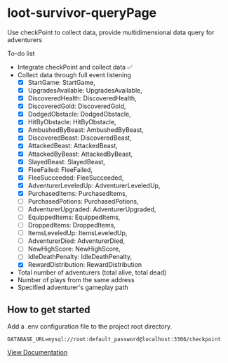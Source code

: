 # loot-survivor-queryPage

Use checkPoint to collect data, provide multidimensional data query for adventurers

To-do list
- Integrate checkPoint and collect data ✅
- Collect data through full event listening
    - [x] StartGame: StartGame,
    - [x] UpgradesAvailable: UpgradesAvailable,
    - [x] DiscoveredHealth: DiscoveredHealth,
    - [x] DiscoveredGold: DiscoveredGold,
    - [x] DodgedObstacle: DodgedObstacle,
    - [x] HitByObstacle: HitByObstacle,
    - [x] AmbushedByBeast: AmbushedByBeast,
    - [x] DiscoveredBeast: DiscoveredBeast,
    - [x] AttackedBeast: AttackedBeast,
    - [x] AttackedByBeast: AttackedByBeast,
    - [x] SlayedBeast: SlayedBeast,
    - [x] FleeFailed: FleeFailed,
    - [x] FleeSucceeded: FleeSucceeded,
    - [x] AdventurerLeveledUp: AdventurerLeveledUp,
    - [x] PurchasedItems: PurchasedItems,
    - [ ] PurchasedPotions: PurchasedPotions,
    - [ ] AdventurerUpgraded: AdventurerUpgraded,
    - [ ] EquippedItems: EquippedItems,
    - [ ] DroppedItems: DroppedItems,
    - [ ] ItemsLeveledUp: ItemsLeveledUp,
    - [ ] AdventurerDied: AdventurerDied,
    - [ ] NewHighScore: NewHighScore,
    - [ ] IdleDeathPenalty: IdleDeathPenalty,
    - [x] RewardDistribution: RewardDistribution
- Total number of adventurers (total alive, total dead)
- Number of plays from the same address
- Specified adventurer's gameplay path


## How to get started

Add a .env configuration file to the project root directory.
```
DATABASE_URL=mysql://root:default_password@localhost:3306/checkpoint
```

[View Documentation](https://github.com/FrostStarBook/loot-survivor-queryPage/tree/master/src/doc)